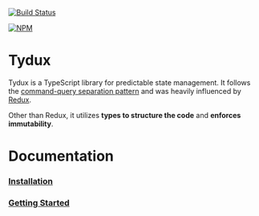 [![Build Status](https://travis-ci.org/Tydux/Tydux.svg?branch=master)](https://travis-ci.org/Tydux/Tydux)

[![NPM](https://nodei.co/npm/tydux.png)](https://npmjs.org/package/tydux)

# Tydux

Tydux is a TypeScript library for predictable state management. It follows the [command-query separation pattern](https://en.wikipedia.org/wiki/Command%E2%80%93query_separation) and was heavily influenced by [Redux](https://github.com/reactjs/redux).

Other than Redux, it utilizes **types to structure the code** and **enforces immutability**.

# Documentation

### [Installation](https://github.com/Tydux/Tydux/tree/master/doc/installation.md)

### [Getting Started](https://github.com/Tydux/Tydux/tree/master/doc/getting-started.md)



